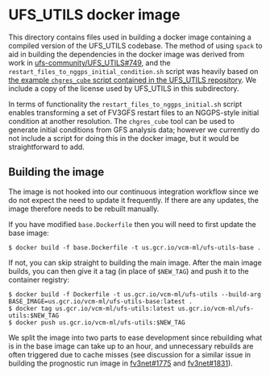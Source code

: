 # UFS_UTILS docker image

This directory contains files used in building a docker image containing a
compiled version of the UFS_UTILS codebase.  The method of using `spack` to aid
in building the dependencies in the docker image was derived from work in
[ufs-community/UFS_UTILS#749](https://github.com/ufs-community/UFS_UTILS/pull/749),
and the `restart_files_to_nggps_initial_condition.sh` script was heavily based
on [the example `chgres_cube` script contained in the UFS_UTILS
repository](https://github.com/ufs-community/UFS_UTILS/blob/develop/ush/chgres_cube.sh).
We include a copy of the license used by UFS_UTILS in this subdirectory.

In terms of functionality the `restart_files_to_nggps_initial.sh` script enables
transforming a set of FV3GFS restart files to an NGGPS-style initial condition
at another resolution.  The `chgres_cube` tool can be used to generate initial
conditions from GFS analysis data; however we currently do not include a script
for doing this in the docker image, but it would be straightforward to add.

## Building the image

The image is not hooked into our continuous integration workflow since we do not
expect the need to update it frequently.  If there are any updates, the image
therefore needs to be rebuilt manually.

If you have modified `base.Dockerfile` then you will need to first update the
base image:
```
$ docker build -f base.Dockerfile -t us.gcr.io/vcm-ml/ufs-utils-base .
```

If not, you can skip straight to building the main image.  After the main image
builds, you can then give it a tag (in place of `$NEW_TAG`) and push it to the
container registry:
```
$ docker build -f Dockerfile -t us.gcr.io/vcm-ml/ufs-utils --build-arg BASE_IMAGE=us.gcr.io/vcm-ml/ufs-utils-base:latest .
$ docker tag us.gcr.io/vcm-ml/ufs-utils:latest us.gcr.io/vcm-ml/ufs-utils:$NEW_TAG
$ docker push us.gcr.io/vcm-ml/ufs-utils:$NEW_TAG
```

We split the image into two parts to ease development since rebuilding what is
in the base image can take up to an hour, and unnecessary rebuilds are often
triggered due to cache misses (see discussion for a similar issue in building
the prognostic run image in
[fv3net#1775](https://github.com/ai2cm/fv3net/issues/1775) and
[fv3net#1831](https://github.com/ai2cm/fv3net/pull/1831)).
